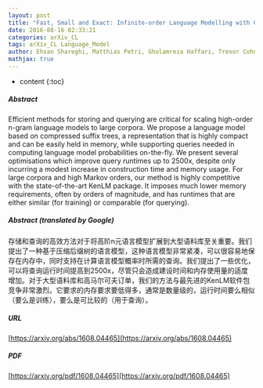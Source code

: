 ```yaml
---
layout: post
title: "Fast, Small and Exact: Infinite-order Language Modelling with Compressed Suffix Trees"
date: 2016-08-16 02:33:21
categories: arXiv_CL
tags: arXiv_CL Language_Model
author: Ehsan Shareghi, Matthias Petri, Gholamreza Haffari, Trevor Cohn
mathjax: true
---
```


* content
{:toc}

##### Abstract
Efficient methods for storing and querying are critical for scaling high-order n-gram language models to large corpora. We propose a language model based on compressed suffix trees, a representation that is highly compact and can be easily held in memory, while supporting queries needed in computing language model probabilities on-the-fly. We present several optimisations which improve query runtimes up to 2500x, despite only incurring a modest increase in construction time and memory usage. For large corpora and high Markov orders, our method is highly competitive with the state-of-the-art KenLM package. It imposes much lower memory requirements, often by orders of magnitude, and has runtimes that are either similar (for training) or comparable (for querying).

##### Abstract (translated by Google)
存储和查询的高效方法对于将高阶n元语言模型扩展到大型语料库至关重要。我们提出了一种基于压缩后缀树的语言模型，这种语言模型非常紧凑，可以很容易地保存在内存中，同时支持在计算语言模型概率时所需的查询。我们提出了一些优化，可以将查询运行时间提高到2500x，尽管只会造成建设时间和内存使用量的适度增加。对于大型语料库和高马尔可夫订单，我们的方法与最先进的KenLM软件包竞争非常激烈。它要求的内存要求要低得多，通常是数量级的，运行时间要么相似（要么是训练），要么是可比较的（用于查询）。

##### URL
[https://arxiv.org/abs/1608.04465](https://arxiv.org/abs/1608.04465)

##### PDF
[https://arxiv.org/pdf/1608.04465](https://arxiv.org/pdf/1608.04465)

